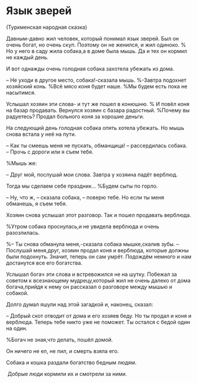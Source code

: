 # Язык зверей
(Туркменская народная сказка)

Давным-давно жил человек, который понимал язык зверей.
Был он очень богат, но очень скуп.
Поэтому он не женился, и жил одиноко.
% Но у него в саду жила собака,а в доме была мышь.
Да и тех он кормил не каждый день.

И вот однажды очень голодная собака захотела убежать из дома. 

– Не уходи в другое место, собака!-сказала мышь.
%-Завтра подохнет хозяйский конь.
%Всё мясо коня будет наше.
%Мы будем есть пока не насытимся.

Услышал хозяин эти слова- и тут же пошел в конюшню.
% И повёл коня на базар продавать.
Вернулся хозяин с базара радостный.
%Почему вы радуетесь?
Продал больного коня за хорошие деньги.

На следующий день голодная собака опять хотела убежать.
Но мышь снова встала у неё на пути.

– Как ты смеешь меня не пускать, обманщица! – рассердилась собака.  
– Прочь с дороги или я съем тебя.

%Мышь же:

– Друг мой, послушай мои слова.
Завтра у хозяина падёт верблюд.

Тогда мы сделаем себе праздник...
%Будем сыты по горло.

– Ну, что ж, – сказала собака, – поверю тебе.
Но если ты меня обманешь, я съем тебя.

Хозяин снова услышал этот разговор.
Так и пошел продавать верблюда.

%Утром собака проснулась,и не увидела верблюда и очень разозлилась.

%– Ты снова обманула меня,-сказала собака мышке,скалив зубы.
– Послушай меня,друг, хозяин продал коня и верблюда, которые должны были подохнуть.
Значит, теперь он сам умрёт.
Подождём немного и нам достанутся все его богатства.

Услышал богач эти слова и встревожился не на шутку.
Побежал за советом к всезнающему мудрецу,который жил не очень далеко от дома богача,прийдя к нему он рассказал о разговоре между мышью и собакой.

Долго думал яшули над этой загадкой и, наконец, сказал:

– Добрый скот отводит от дома и его хозяев беду.
Но ты продал и коня и верблюда.
Теперь тебе никто уже не поможет.
Ты остался с бедой один на один.

%Богач не зная,что делать, пошёл домой.

Он ничего не ел, не пил, и смерть взяла его.

Собака и кошка раздали богатство бедным людям.

 Добрые люди кормили их и смотрели за ними.

